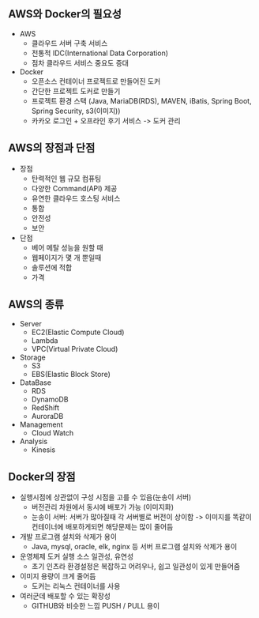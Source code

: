 ## AWS와 Docker의 필요성

- AWS
  - 클라우드 서버 구축 서비스
  - 전통적 IDC(International Data Corporation)
  - 점차 클라우드 서비스 중요도 증대
- Docker
  - 오픈소스 컨테이너 프로젝트로 만들어진 도커
  - 간단한 프로젝트 도커로 만들기
  - 프로젝트 환경 스택 (Java, MariaDB(RDS), MAVEN, iBatis, Spring Boot, Spring Security, s3(이미지))
  - 카카오 로그인 + 오프라인 후기 서비스 -> 도커 관리

## AWS의 장점과 단점

- 장점
  - 탄력적인 웹 규모 컴퓨팅
  - 다양한 Command(API) 제공
  - 유연한 클라우드 호스팅 서비스
  - 통합
  - 안전성
  - 보안
- 단점
  - 베어 메탈 성능을 원할 때
  - 웹페이지가 몇 개 뿐일때
  - 솔루션에 적합
  - 가격

## AWS의 종류

- Server
  - EC2(Elastic Compute Cloud)
  - Lambda
  - VPC(Virtual Private Cloud)
- Storage
  - S3
  - EBS(Elastic Block Store)
- DataBase
  - RDS
  - DynamoDB
  - RedShift
  - AuroraDB
- Management
  - Cloud Watch
- Analysis
  - Kinesis

## Docker의 장점

- 실행시점에 상관없이 구성 시점을 고를 수 있음(눈송이 서버)
  - 버전관리 차원에서 동시에 배포가 가능 (이미지화)
  - 눈송이 서버: 서버가 많아질때 각 서버별로 버전이 상이함 -> 이미지를 똑같이 컨테이너에 배포하게되면 해당문제는 많이 줄어듬
- 개발 프로그램 설치와 삭제가 용이
  - Java, mysql, oracle, elk, nginx 등 서버 프로그램 설치와 삭제가 용이
- 운영체제 도커 실행 소스 일관성, 유연성
  - 초기 인츠라 환경설정은 복잡하고 어려우나, 쉽고 일관성이 있게 만들어줌
- 이미지 용량이 크게 줄어듬
  - 도커는 리눅스 컨테이너를 사용
- 여러군데 배포할 수 있는 확장성
  - GITHUB와 비슷한 느낌 PUSH / PULL 용이
